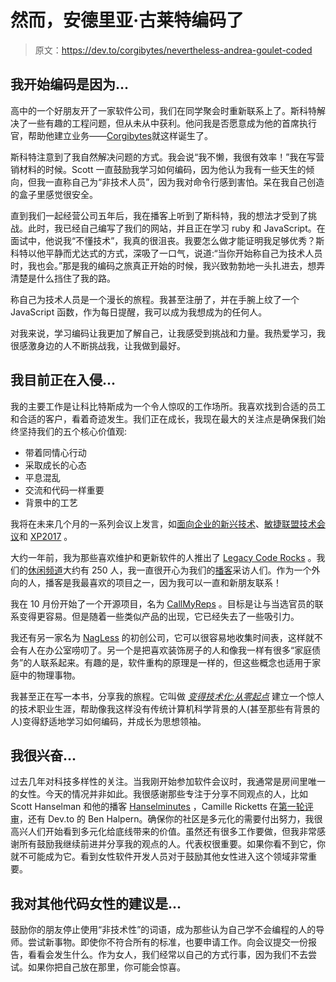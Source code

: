 # 然而，安德里亚·古莱特编码了

> 原文：<https://dev.to/corgibytes/nevertheless-andrea-goulet-coded>

## 我开始编码是因为...

高中的一个好朋友开了一家软件公司，我们在同学聚会时重新联系上了。斯科特解决了一些有趣的工程问题，但从未从中获利。他问我是否愿意成为他的首席执行官，帮助他建立业务——[Corgibytes](http://corgibytes.com)就这样诞生了。

斯科特注意到了我自然解决问题的方式。我会说“我不懒，我很有效率！”我在写营销材料的时候。Scott 一直鼓励我学习如何编码，因为他认为我有一些天生的倾向，但我一直称自己为“非技术人员”，因为我对命令行感到害怕。呆在我自己创造的盒子里感觉很安全。

直到我们一起经营公司五年后，我在播客上听到了斯科特，我的想法才受到了挑战。此时，我已经自己编写了我们的网站，并且正在学习 ruby 和 JavaScript。在面试中，他说我“不懂技术”，我真的很沮丧。我要怎么做才能证明我足够优秀？斯科特以他平静而尤达式的方式，深吸了一口气，说道:“当你开始称自己为技术人员时，我也会。”那是我的编码之旅真正开始的时候，我兴致勃勃地一头扎进去，想弄清楚是什么挡住了我的路。

称自己为技术人员是一个漫长的旅程。我甚至注册了，并在手腕上纹了一个 JavaScript 函数，作为每日提醒，我可以成为我想成为的任何人。

对我来说，学习编码让我更加了解自己，让我感受到挑战和力量。我热爱学习，我很感激身边的人不断挑战我，让我做到最好。

## 我目前正在入侵...

我的主要工作是让科比特斯成为一个令人惊叹的工作场所。我喜欢找到合适的员工和合适的客户，看着奇迹发生。我们正在成长，我现在最大的关注点是确保我们始终坚持我们的五个核心价值观:

*   带着同情心行动
*   采取成长的心态
*   平息混乱
*   交流和代码一样重要
*   背景中的工艺

我将在未来几个月的一系列会议上发言，如[面向企业的新兴技术](https://2017.phillyemergingtech.com/)、[敏捷联盟技术会议](https://www.agilealliance.org/agile-alliance-technical-conference-2017/)和 [XP2017](https://www.xp2017.org/) 。

大约一年前，我为那些喜欢维护和更新软件的人推出了 [Legacy Code Rocks](http://legacycode.rocks) 。我们的[休闲频道](http://slack.legacycode.rocks)大约有 250 人，我一直很开心为我们的[播客](http://www.stitcher.com/podcast/corgibytes-2/legacy-code-rocks)采访人们。作为一个外向的人，播客是我最喜欢的项目之一，因为我可以一直和新朋友联系！

我在 10 月份开始了一个开源项目，名为 [CallMyReps](http://callmyreps.org) 。目标是让与当选官员的联系变得更容易。但是随着一些类似产品的出现，它已经失去了一些吸引力。

我还有另一家名为 [NagLess](http://nagless.com) 的初创公司，它可以很容易地收集时间表，这样就不会有人在办公室唠叨了。另一个是把喜欢装饰房子的人和像我一样有很多“家庭债务”的人联系起来。有趣的是，软件重构的原理是一样的，但这些概念也适用于家庭中的物理事物。

我甚至正在写一本书，分享我的旅程。它叫做 [*变得技术化:从零起点*](https://becomingtechnicalbook.com/) 建立一个惊人的技术职业生涯，帮助像我这样没有传统计算机科学背景的人(甚至那些有背景的人)变得舒适地学习如何编码，并成长为思想领袖。

## 我很兴奋...

过去几年对科技多样性的关注。当我刚开始参加软件会议时，我通常是房间里唯一的女性。今天的情况并非如此。我很感谢那些专注于分享不同观点的人，比如 Scott Hanselman 和他的播客 [Hanselminutes](http://www.hanselminutes.com/539/learning-to-love-legacy-code-with-andrea-goulet-from-corgibytes) ，Camille Ricketts 在[第一轮评审](http://firstround.com/review/forget-technical-debt-heres-how-to-build-technical-wealth/)，还有 Dev.to 的 Ben Halpern。确保你的社区是多元化的需要付出努力，我很高兴人们开始看到多元化给底线带来的价值。虽然还有很多工作要做，但我非常感谢所有鼓励我继续前进并分享我的观点的人。代表权很重要。如果你看不到它，你就不可能成为它。看到女性软件开发人员对于鼓励其他女性进入这个领域非常重要。

## 我对其他代码女性的建议是...

鼓励你的朋友停止使用“非技术性”的词语，成为那些认为自己学不会编程的人的导师。尝试新事物。即使你不符合所有的标准，也要申请工作。向会议提交一份报告，看看会发生什么。作为女人，我们经常以自己的方式行事，因为我们不去尝试。如果你把自己放在那里，你可能会惊喜。